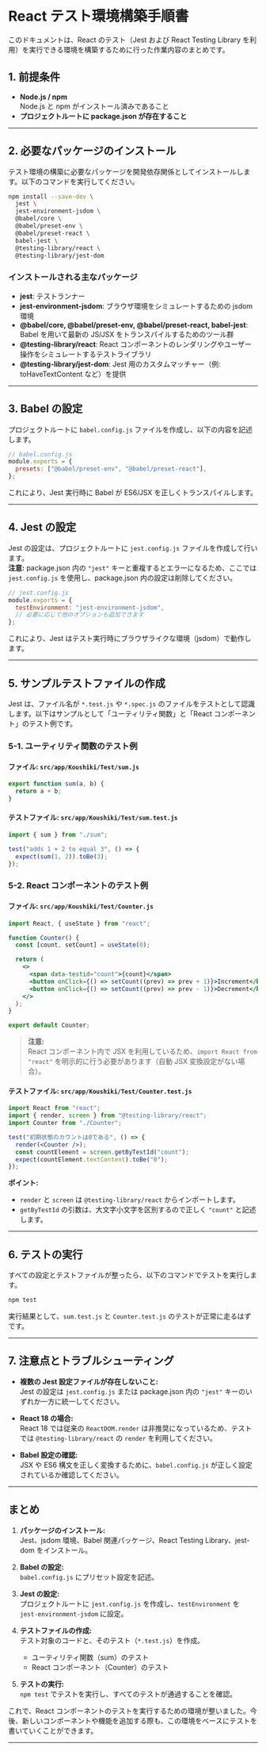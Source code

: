 # React テスト環境構築手順書

このドキュメントは、React のテスト（Jest および React Testing Library を利用）を実行できる環境を構築するために行った作業内容のまとめです。

## 1. 前提条件

- **Node.js / npm**  
  Node.js と npm がインストール済みであること
- **プロジェクトルートに package.json が存在すること**

---

## 2. 必要なパッケージのインストール

テスト環境の構築に必要なパッケージを開発依存関係としてインストールします。以下のコマンドを実行してください。

```bash
npm install --save-dev \
  jest \
  jest-environment-jsdom \
  @babel/core \
  @babel/preset-env \
  @babel/preset-react \
  babel-jest \
  @testing-library/react \
  @testing-library/jest-dom
```

### インストールされる主なパッケージ

- **jest**: テストランナー
- **jest-environment-jsdom**: ブラウザ環境をシミュレートするための jsdom 環境
- **@babel/core, @babel/preset-env, @babel/preset-react, babel-jest**: Babel を用いて最新の JS/JSX をトランスパイルするためのツール群
- **@testing-library/react**: React コンポーネントのレンダリングやユーザー操作をシミュレートするテストライブラリ
- **@testing-library/jest-dom**: Jest 用のカスタムマッチャー（例: toHaveTextContent など）を提供

---

## 3. Babel の設定

プロジェクトルートに `babel.config.js` ファイルを作成し、以下の内容を記述します。

```js
// babel.config.js
module.exports = {
  presets: ["@babel/preset-env", "@babel/preset-react"],
};
```

これにより、Jest 実行時に Babel が ES6/JSX を正しくトランスパイルします。

---

## 4. Jest の設定

Jest の設定は、プロジェクトルートに `jest.config.js` ファイルを作成して行います。  
**注意:** package.json 内の `"jest"` キーと重複するとエラーになるため、ここでは `jest.config.js` を使用し、package.json 内の設定は削除してください。

```js
// jest.config.js
module.exports = {
  testEnvironment: "jest-environment-jsdom",
  // 必要に応じて他のオプションも追加できます
};
```

これにより、Jest はテスト実行時にブラウザライクな環境（jsdom）で動作します。

---

## 5. サンプルテストファイルの作成

Jest は、ファイル名が `*.test.js` や `*.spec.js` のファイルをテストとして認識します。以下はサンプルとして「ユーティリティ関数」と「React コンポーネント」のテスト例です。

### 5-1. ユーティリティ関数のテスト例

#### ファイル: `src/app/Koushiki/Test/sum.js`

```js
export function sum(a, b) {
  return a + b;
}
```

#### テストファイル: `src/app/Koushiki/Test/sum.test.js`

```js
import { sum } from "./sum";

test("adds 1 + 2 to equal 3", () => {
  expect(sum(1, 2)).toBe(3);
});
```

### 5-2. React コンポーネントのテスト例

#### ファイル: `src/app/Koushiki/Test/Counter.js`

```jsx
import React, { useState } from "react";

function Counter() {
  const [count, setCount] = useState(0);

  return (
    <>
      <span data-testid="count">{count}</span>
      <button onClick={() => setCount((prev) => prev + 1)}>Increment</button>
      <button onClick={() => setCount((prev) => prev - 1)}>Decrement</button>
    </>
  );
}

export default Counter;
```

> **注意:**  
> React コンポーネント内で JSX を利用しているため、`import React from "react"` を明示的に行う必要があります（自動 JSX 変換設定がない場合）。

#### テストファイル: `src/app/Koushiki/Test/Counter.test.js`

```jsx
import React from "react";
import { render, screen } from "@testing-library/react";
import Counter from "./Counter";

test("初期状態のカウントは0である", () => {
  render(<Counter />);
  const countElement = screen.getByTestId("count");
  expect(countElement.textContent).toBe("0");
});
```

**ポイント:**

- `render` と `screen` は `@testing-library/react` からインポートします。
- `getByTestId` の引数は、大文字小文字を区別するので正しく `"count"` と記述します。

---

## 6. テストの実行

すべての設定とテストファイルが整ったら、以下のコマンドでテストを実行します。

```bash
npm test
```

実行結果として、`sum.test.js` と `Counter.test.js` のテストが正常に走るはずです。

---

## 7. 注意点とトラブルシューティング

- **複数の Jest 設定ファイルが存在しないこと:**  
  Jest の設定は `jest.config.js` または package.json 内の `"jest"` キーのいずれか一方に統一してください。

- **React 18 の場合:**  
  React 18 では従来の `ReactDOM.render` は非推奨になっているため、テストでは `@testing-library/react` の `render` を利用してください。

- **Babel 設定の確認:**  
  JSX や ES6 構文を正しく変換するために、`babel.config.js` が正しく設定されているか確認してください。

---

## まとめ

1. **パッケージのインストール:**  
   Jest、jsdom 環境、Babel 関連パッケージ、React Testing Library、jest-dom をインストール。

2. **Babel の設定:**  
   `babel.config.js` にプリセット設定を記述。

3. **Jest の設定:**  
   プロジェクトルートに `jest.config.js` を作成し、`testEnvironment` を `jest-environment-jsdom` に設定。

4. **テストファイルの作成:**  
   テスト対象のコードと、そのテスト（`*.test.js`）を作成。

   - ユーティリティ関数（sum）のテスト
   - React コンポーネント（Counter）のテスト

5. **テストの実行:**  
   `npm test` でテストを実行し、すべてのテストが通過することを確認。

これで、React コンポーネントのテストを実行するための環境が整いました。今後、新しいコンポーネントや機能を追加する際も、この環境をベースにテストを書いていくことができます。

---
